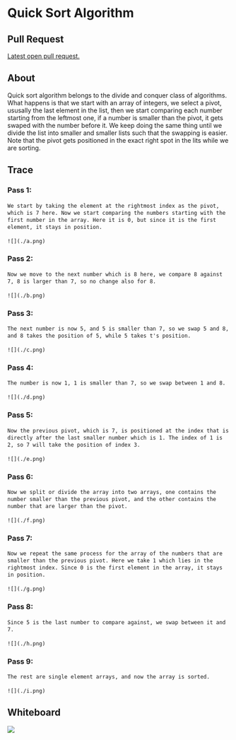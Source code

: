 # Quick Sort Algorithm

## Pull Request

[Latest open pull request.](https://github.com/HamzaAhmad97/data-structures-and-algorithms/pull/36)

## About

Quick sort algorithm belongs to the divide and conquer class of algorithms. What happens is that we start with an array of integers, we select a pivot, ususally the last element in the list, then we start comparing each number starting from the leftmost one, if a number is smaller than the pivot, it gets swaped with the number before it. We keep doing the same thing until we divide the list into smaller and smaller lists such that the swapping is easier. Note that the pivot gets positioned in the exact right spot in the lits while we are sorting.

## Trace

### Pass 1:

    We start by taking the element at the rightmost index as the pivot, which is 7 here. Now we start comparing the numbers starting with the first number in the array. Here it is 0, but since it is the first element, it stays in position.
    
    ![](./a.png)
    
### Pass 2:

    Now we move to the next number which is 8 here, we compare 8 against 7, 8 is larger than 7, so no change also for 8.
    
    ![](./b.png)

### Pass 3:

    The next number is now 5, and 5 is smaller than 7, so we swap 5 and 8, and 8 takes the position of 5, while 5 takes t's position.
    
    ![](./c.png)
    
### Pass 4:
    
    The number is now 1, 1 is smaller than 7, so we swap between 1 and 8.

    ![](./d.png)
    
### Pass 5:

    Now the previous pivot, which is 7, is positioned at the index that is directly after the last smaller number which is 1. The index of 1 is 2, so 7 will take the position of index 3.

    ![](./e.png)
    
### Pass 6:

    Now we split or divide the array into two arrays, one contains the number smaller than the previous pivot, and the other contains the number that are larger than the pivot.

    ![](./f.png)
    
### Pass 7:

    Now we repeat the same process for the array of the numbers that are smaller than the previous pivot. Here we take 1 which lies in the rightmost index. Since 0 is the first element in the array, it stays in position.
    
    ![](./g.png)
    
### Pass 8:
    
    Since 5 is the last number to compare against, we swap between it and 7.

    ![](./h.png)
    
### Pass 9:

    The rest are single element arrays, and now the array is sorted.
    
    ![](./i.png)
    
## Whiteboard
 
 ![](./qs)
 
 
 
